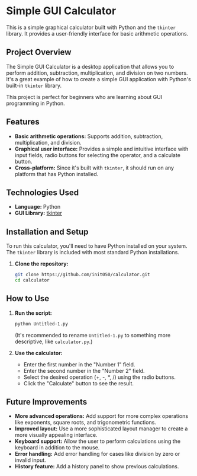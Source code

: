 # Simple GUI Calculator

This is a simple graphical calculator built with Python and the `tkinter` library. It provides a user-friendly interface for basic arithmetic operations.

## Project Overview

The Simple GUI Calculator is a desktop application that allows you to perform addition, subtraction, multiplication, and division on two numbers. It's a great example of how to create a simple GUI application with Python's built-in `tkinter` library.

This project is perfect for beginners who are learning about GUI programming in Python.

## Features

*   **Basic arithmetic operations:** Supports addition, subtraction, multiplication, and division.
*   **Graphical user interface:** Provides a simple and intuitive interface with input fields, radio buttons for selecting the operator, and a calculate button.
*   **Cross-platform:** Since it's built with `tkinter`, it should run on any platform that has Python installed.

## Technologies Used

*   **Language:** Python
*   **GUI Library:** [tkinter](https://docs.python.org/3/library/tkinter.html)

## Installation and Setup

To run this calculator, you'll need to have Python installed on your system. The `tkinter` library is included with most standard Python installations.

1.  **Clone the repository:**
    ```bash
    git clone https://github.com/init050/calculator.git
    cd calculator
    ```

## How to Use

1.  **Run the script:**
    ```bash
    python Untitled-1.py
    ```
    (It's recommended to rename `Untitled-1.py` to something more descriptive, like `calculator.py`.)

2.  **Use the calculator:**
    *   Enter the first number in the "Number 1" field.
    *   Enter the second number in the "Number 2" field.
    *   Select the desired operation (+, -, *, /) using the radio buttons.
    *   Click the "Calculate" button to see the result.

## Future Improvements

*   **More advanced operations:** Add support for more complex operations like exponents, square roots, and trigonometric functions.
*   **Improved layout:** Use a more sophisticated layout manager to create a more visually appealing interface.
*   **Keyboard support:** Allow the user to perform calculations using the keyboard in addition to the mouse.
*   **Error handling:** Add error handling for cases like division by zero or invalid input.
*   **History feature:** Add a history panel to show previous calculations.
